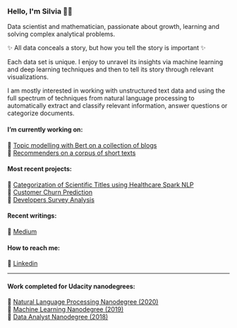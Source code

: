 ### Hello, I'm Silvia 👋👩

Data scientist and mathematician, passionate about growth, learning and solving complex analytical problems. 

✨ All data conceals a story, but how you tell the story is important ✨

Each data set is unique. I enjoy to unravel its insights via machine learning and deep learning techniques and then to tell its story through relevant visualizations.

I am mostly interested in working with unstructured text data and using the full spectrum of techniques from natural language processing to automatically extract and classify relevant information, answer questions or categorize documents.

#### I’m currently working on:
   🔸 [Topic modelling with Bert on a collection of blogs](https://github.com/SolanaO/Medium_Dataset)  
   🔸 [Recommenders on a corpus of short texts](https://github.com/SolanaO/Recommendation_Systems)
  
#### Most recent projects:
🔹 [Categorization of Scientific Titles using Healthcare Spark NLP](https://github.com/SolanaO/SparkNLP_Study)  
🔹 [Customer Churn Prediction](https://github.com/SolanaO/Customer_Churn_Prediction)  
🔹 [Developers Survey Analysis](https://github.com/SolanaO/Developers_Survey_Analysis)  

#### Recent writings:
  🔹 [Medium](https://medium.com/@silviaonofrei) 

#### How to reach me:
  🔹 [Linkedin](https://www.linkedin.com/in/silviaeonofrei/)  
  
***
 
#### Work completed for Udacity nanodegrees:    
   🔹 [Natural Language Processing Nanodegree (2020)](https://solanao.github.io/Elements_of_NLP/)   
   🔹 [Machine Learning Nanodegree (2019)](https://solanao.github.io/Elements_of_Machine_Learning/)   
   🔹 [Data Analyst Nanodegree (2018)](https://solanao.github.io/Exploratory_Data_Analysis/)


<!--
**SolanaO/SolanaO** is a ✨ _special_ ✨ repository because its `README.md` (this file) appears on your GitHub profile.

Here are some ideas to get you started:

- 🔭 I’m currently working on ...
- 🌱 I’m currently learning ...
- 👯 I’m looking to collaborate on ...
- 🤔 I’m looking for help with ...
- 💬 Ask me about ...
- 📫 How to reach me: ...
- 😄 Pronouns: ...
- ⚡ Fun fact: ...

#### Personal blog - under construction
  🔸[Cybernated Stories](https://solanao.github.io/cybernated_stories/) - longer stories of data science and math 

-->






